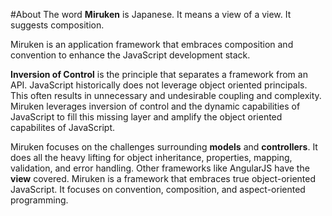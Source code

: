 #About
The word **Miruken** is Japanese. It means a view of a view. It suggests composition.

Miruken is an application framework that embraces composition and convention to enhance the JavaScript development stack.

**Inversion of Control** is the principle that separates a framework from an API. JavaScript historically does not leverage object oriented principals. This often results in unnecessary and undesirable coupling and complexity. Miruken leverages inversion of control and the dynamic capabilities of JavaScript to fill this missing layer and amplify the object oriented capabilites of JavaScript.

Miruken focuses on the challenges surrounding **models** and **controllers**. It does all the heavy lifting for object inheritance, properties, mapping, validation, and error handling. Other frameworks like AngularJS have the **view** covered. Miruken is a framework that embraces true object-oriented JavaScript. It focuses on convention, composition, and aspect-oriented programming. 
